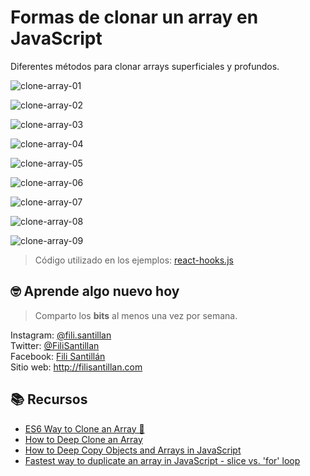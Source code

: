 # Formas de clonar un array en JavaScript

Diferentes métodos para clonar arrays superficiales y profundos.

![clone-array-01](./clone-array-01.png)

![clone-array-02](./clone-array-02.png)

![clone-array-03](./clone-array-03.png)

![clone-array-04](./clone-array-04.png)

![clone-array-05](./clone-array-05.png)

![clone-array-06](./clone-array-06.png)

![clone-array-07](./clone-array-07.png)

![clone-array-08](./clone-array-08.png)

![clone-array-09](./clone-array-09.png)

> Código utilizado en los ejemplos:
> [react-hooks.js](/BitSnack/react-hooks/react-hooks.js)

## 🤓 Aprende algo nuevo hoy

> Comparto los **bits** al menos una vez por semana.

Instagram: [@fili.santillan](https://www.instagram.com/fili.santillan/)  
Twitter: [@FiliSantillan](https://twitter.com/FiliSantillan)  
Facebook: [Fili Santillán](https://www.facebook.com/FiliSantillan96/)  
Sitio web: http://filisantillan.com

## 📚 Recursos

-   [ES6 Way to Clone an Array 🐑 ](https://www.samanthaming.com/tidbits/35-es6-way-to-clone-an-array/)
-   [How to Deep Clone an Array](https://www.samanthaming.com/tidbits/50-how-to-deep-clone-an-array/#shallow-vs-deep-clone)
-   [How to Deep Copy Objects and Arrays in JavaScript](https://medium.com/javascript-in-plain-english/how-to-deep-copy-objects-and-arrays-in-javascript-7c911359b089)
-   [Fastest way to duplicate an array in JavaScript - slice vs. 'for' loop](https://stackoverflow.com/questions/3978492/fastest-way-to-duplicate-an-array-in-javascript-slice-vs-for-loop)
